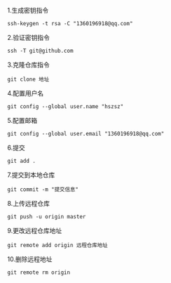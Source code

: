 1.生成密钥指令
~~~linux
ssh-keygen -t rsa -C "1360196918@qq.com"
~~~
2.验证密钥指令  
~~~linux
ssh -T git@github.com
~~~
3.克隆仓库指令
~~~linux
git clone 地址
~~~  
4.配置用户名  
~~~linux  
git config --global user.name "hszsz"
~~~
5.配置邮箱  
~~~linux  
git config --global user.email "1360196918@qq.com"
~~~
6.提交  
~~~linux  
git add .
~~~
7.提交到本地仓库  
~~~linux
git commit -m "提交信息"
~~~  
8.上传远程仓库  
~~~linux  
git push -u origin master
~~~  
9.更改远程仓库地址  
~~~linux
git remote add origin 远程仓库地址
~~~
10.删除远程地址  
~~~linux
git remote rm origin
~~~